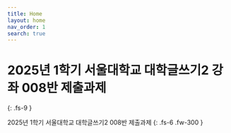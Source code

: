 ```yaml
---
title: Home
layout: home
nav_order: 1
search: true
---
```


# 2025년 1학기 **서울대학교 대학글쓰기2** 강좌 008반 제출과제
{: .fs-9 }

2025년 1학기 서울대학교 대학글쓰기2 008반 제출과제
{: .fs-6 .fw-300 }